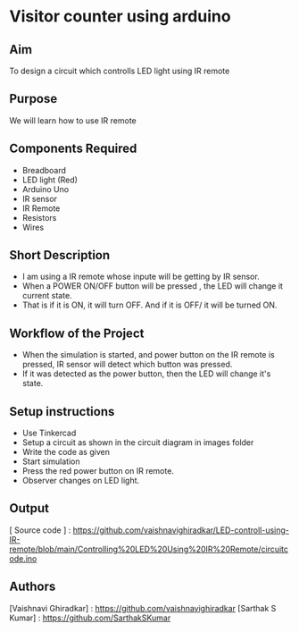 # Visitor counter using arduino

## Aim

To design a circuit which controlls LED light using IR remote

## Purpose

We will learn how to use IR remote


## Components Required
- Breadboard
- LED light (Red)
- Arduino Uno
- IR sensor
- IR Remote
- Resistors
- Wires

## Short Description 

- I am using a IR remote whose inpute will be getting by IR sensor. 
- When a POWER ON/OFF button will be pressed , the LED will change it current state.
- That is if it is ON, it will turn OFF. And if it is OFF/ it will be turned ON.

## Workflow of the Project

- When the simulation is started, and power button on the IR remote is pressed, IR sensor will detect which button was pressed.
- If it was detected as the power button, then the LED will change it's state.
## Setup instructions

- Use Tinkercad
- Setup a circuit as shown in the circuit diagram in images folder
- Write the code as given
- Start simulation
- Press the red power button on IR remote.
- Observer changes on LED light. 

## Output

[circuit diagram]:    https://github.com/vaishnavighiradkar/LED-controll-using-IR-remote/blob/main/Controlling%20LED%20Using%20IR%20Remote/Images/Circuit%20Diagram.png


[Simulation Video]: https://github.com/vaishnavighiradkar/LED-controll-using-IR-remote/blob/main/Controlling%20LED%20Using%20IR%20Remote/Images/Simulation%20Video.mp4

[ Source code ] : https://github.com/vaishnavighiradkar/LED-controll-using-IR-remote/blob/main/Controlling%20LED%20Using%20IR%20Remote/circuitcode.ino


## Authors

[Vaishnavi Ghiradkar] : https://github.com/vaishnavighiradkar
[Sarthak S Kumar] : https://github.com/SarthakSKumar



